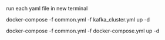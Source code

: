 run each yaml file in new terminal

docker-compose -f common.yml -f kafka_cluster.yml up -d

docker-compose -f common.yml -f docker-compose.yml up -d

